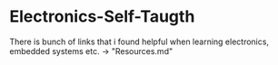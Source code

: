 # Electronics-Self-Taugth
 
There is bunch of links that i found helpful when learning electronics, embedded systems etc. -> "Resources.md"
<br>

